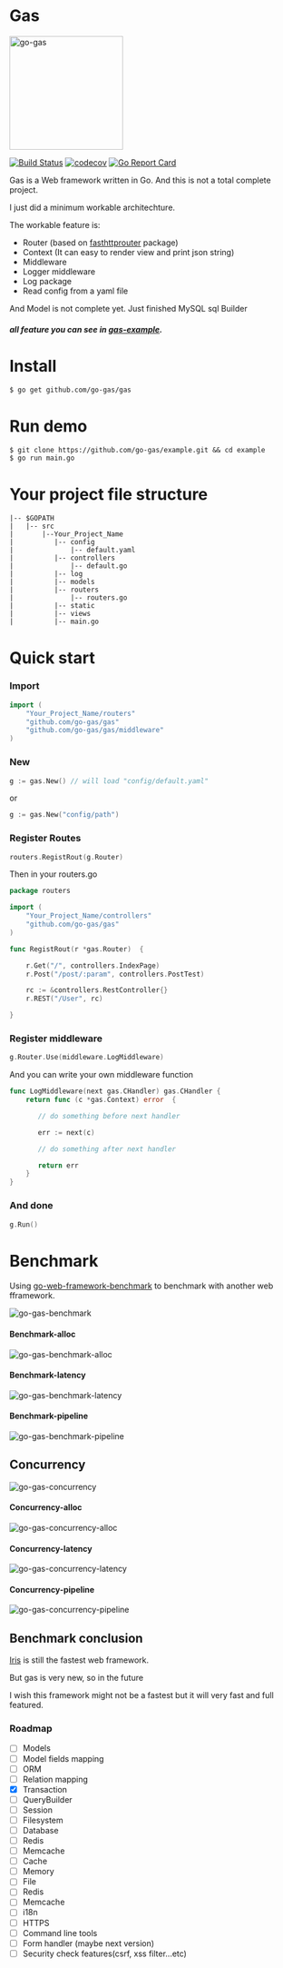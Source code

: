 # Gas

<img src="https://raw.githubusercontent.com/go-gas/gas/master/logo.jpg" alt="go-gas" width="200px" />

[![Build Status](https://travis-ci.org/go-gas/gas.svg?branch=master)](https://travis-ci.org/go-gas/gas) [![codecov](https://codecov.io/gh/go-gas/gas/branch/master/graph/badge.svg)](https://codecov.io/gh/go-gas/gas) [![Go Report Card](https://goreportcard.com/badge/github.com/go-gas/gas)](https://goreportcard.com/report/github.com/go-gas/gas)

Gas is a Web framework written in Go. And this is not a total complete project.

I just did a minimum workable architechture.

The workable feature is:

- Router (based on [fasthttprouter](https://github.com/buaazp/fasthttprouter) package)
- Context (It can easy to render view and print json string)
- Middleware
- Logger middleware
- Log package
- Read config from a yaml file

And Model is not complete yet. Just finished MySQL sql Builder

##### all feature you can see in [gas-example](https://github.com/go-gas/example).

# Install

```
$ go get github.com/go-gas/gas
```

# Run demo

```
$ git clone https://github.com/go-gas/example.git && cd example
$ go run main.go
```

# Your project file structure

    |-- $GOPATH
    |   |-- src
    |       |--Your_Project_Name
    |          |-- config
    |              |-- default.yaml
    |          |-- controllers
    |              |-- default.go
    |          |-- log
    |          |-- models
    |          |-- routers
    |              |-- routers.go
    |          |-- static
    |          |-- views
    |          |-- main.go

# Quick start

### Import
```go
import (
    "Your_Project_Name/routers"
    "github.com/go-gas/gas"
    "github.com/go-gas/gas/middleware"
)
```

### New

```go
g := gas.New() // will load "config/default.yaml"
```

or

```go
g := gas.New("config/path")
```

### Register Routes

```go
routers.RegistRout(g.Router)
```
Then in your routers.go

```go
package routers

import (
    "Your_Project_Name/controllers"
    "github.com/go-gas/gas"
)

func RegistRout(r *gas.Router)  {

    r.Get("/", controllers.IndexPage)
    r.Post("/post/:param", controllers.PostTest)

    rc := &controllers.RestController{}
    r.REST("/User", rc)

}
```

### Register middleware

```go
g.Router.Use(middleware.LogMiddleware)
```

And you can write your own middleware function

```go
func LogMiddleware(next gas.CHandler) gas.CHandler {
    return func (c *gas.Context) error  {

       // do something before next handler

       err := next(c)

       // do something after next handler

       return err
    }
}
```

### And done

```go
g.Run()
```

# Benchmark

Using [go-web-framework-benchmark](https://github.com/smallnest/go-web-framework-benchmark) to benchmark with another web fframework.

<img src="https://raw.githubusercontent.com/go-gas/go-web-framework-benchmark/master/benchmark.png" alt="go-gas-benchmark" />

#### Benchmark-alloc

<img src="https://raw.githubusercontent.com/go-gas/go-web-framework-benchmark/master/benchmark_alloc.png" alt="go-gas-benchmark-alloc" />

#### Benchmark-latency

<img src="https://raw.githubusercontent.com/go-gas/go-web-framework-benchmark/master/benchmark_latency.png" alt="go-gas-benchmark-latency" />

#### Benchmark-pipeline

<img src="https://raw.githubusercontent.com/go-gas/go-web-framework-benchmark/master/benchmark-pipeline.png" alt="go-gas-benchmark-pipeline" />

## Concurrency

<img src="https://raw.githubusercontent.com/go-gas/go-web-framework-benchmark/master/concurrency.png" alt="go-gas-concurrency" />

#### Concurrency-alloc

<img src="https://raw.githubusercontent.com/go-gas/go-web-framework-benchmark/master/concurrency_alloc.png" alt="go-gas-concurrency-alloc" />

#### Concurrency-latency

<img src="https://raw.githubusercontent.com/go-gas/go-web-framework-benchmark/master/concurrency_latency.png" alt="go-gas-concurrency-latency" />

#### Concurrency-pipeline

<img src="https://raw.githubusercontent.com/go-gas/go-web-framework-benchmark/master/concurrency-pipeline.png" alt="go-gas-concurrency-pipeline" />

## Benchmark conclusion

[Iris](https://github.com/kataras/iris) is still the fastest web framework.

But gas is very new, so in the future

I wish this framework might not be a fastest but it will very fast and full featured.

### Roadmap
- [ ] Models
 - [ ] Model fields mapping
 - [ ] ORM
 - [ ] Relation mapping
 - [x] Transaction
 - [ ] QueryBuilder
- [ ] Session
 - [ ] Filesystem
 - [ ] Database
 - [ ] Redis
 - [ ] Memcache
- [ ] Cache
 - [ ] Memory
 - [ ] File
 - [ ] Redis
 - [ ] Memcache
- [ ] i18n
- [ ] HTTPS
- [ ] Command line tools
- [ ] Form handler (maybe next version)
- [ ] Security check features(csrf, xss filter...etc)
